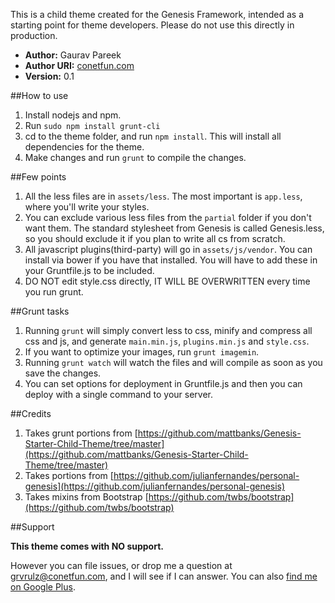This is a child theme created for the Genesis Framework, intended as a starting point for theme developers. Please do not use this directly in production.

+ **Author:** Gaurav Pareek
+ **Author URI:** [conetfun.com](http://conetfun.com "coNetFun")
+ **Version:** 0.1 

##How to use

1. Install nodejs and npm.
2. Run `sudo npm install grunt-cli`
3. cd to the theme folder, and run `npm install`. This will install all dependencies for the theme.
4. Make changes and run `grunt` to compile the changes.

##Few points
1. All the less files are in `assets/less`. The most important is `app.less`, where you'll write your styles.
2. You can exclude various less files from the `partial` folder if you don't want them. The standard stylesheet from Genesis is called Genesis.less, so you should exclude it if you plan to write all cs from scratch.
3. All javascript plugins(third-party) will go in `assets/js/vendor`. You can install via bower if you have that installed. You will have to add these in your Gruntfile.js to be included.
4. DO NOT edit style.css directly, IT WILL BE OVERWRITTEN every time you run grunt.

##Grunt tasks
1. Running `grunt` will simply convert less to css, minify and compress all css and js, and generate `main.min.js`, `plugins.min.js` and `style.css`. 
2. If you want to optimize your images, run `grunt imagemin`.
3. Running `grunt watch` will watch the files and will compile as soon as you save the changes.
4. You can set options for deployment in Gruntfile.js and then you can deploy with a single command to your server.

##Credits
1. Takes grunt portions from [https://github.com/mattbanks/Genesis-Starter-Child-Theme/tree/master](https://github.com/mattbanks/Genesis-Starter-Child-Theme/tree/master)
2. Takes portions from [https://github.com/julianfernandes/personal-genesis](https://github.com/julianfernandes/personal-genesis)
3. Takes mixins from Bootstrap [https://github.com/twbs/bootstrap](https://github.com/twbs/bootstrap)

##Support 

**This theme comes with NO support.**

However you can file issues, or drop me a question at [grvrulz@conetfun.com](mailto:grvrulz@conetfun.com "My email"), and I will see if I can answer. You can also [find me on Google Plus](https://plus.google.com/105851740173780411948 "My Google Plus").
